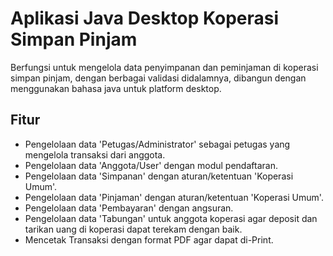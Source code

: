 # Aplikasi Java Desktop Koperasi Simpan Pinjam

Berfungsi untuk mengelola data penyimpanan dan peminjaman di koperasi simpan pinjam, dengan berbagai validasi didalamnya, dibangun dengan menggunakan bahasa java untuk platform desktop.

## Fitur 
- Pengelolaan data 'Petugas/Administrator' sebagai petugas yang mengelola transaksi dari anggota.
- Pengelolaan data 'Anggota/User' dengan modul pendaftaran.
- Pengelolaan data 'Simpanan' dengan aturan/ketentuan 'Koperasi Umum'.
- Pengelolaan data 'Pinjaman' dengan aturan/ketentuan 'Koperasi Umum'.
- Pengelolaan data 'Pembayaran' dengan angsuran.
- Pengelolaan data 'Tabungan' untuk anggota koperasi agar deposit dan tarikan uang di koperasi dapat terekam dengan baik.
- Mencetak Transaksi dengan format PDF agar dapat di-Print.
